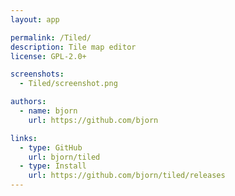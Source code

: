```yaml
---
layout: app

permalink: /Tiled/
description: Tile map editor
license: GPL-2.0+

screenshots:
  - Tiled/screenshot.png

authors:
  - name: bjorn
    url: https://github.com/bjorn

links:
  - type: GitHub
    url: bjorn/tiled
  - type: Install
    url: https://github.com/bjorn/tiled/releases
---
```

